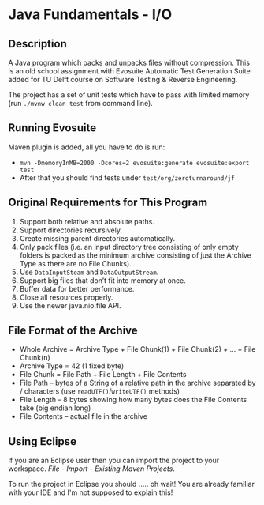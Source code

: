 Java Fundamentals - I/O 
===========

Description
----------

A Java program which packs and unpacks files without compression. This is an old school assignment with Evosuite Automatic Test Generation Suite added for TU Delft course on Software Testing & Reverse Engineering.

The project has a set of unit tests which have to pass with limited memory (run `./mvnw clean test` from command line).

Running Evosuite
----------
Maven plugin is added, all you have to do is run:  
* `mvn -DmemoryInMB=2000 -Dcores=2 evosuite:generate evosuite:export  test`  
* After that you should find tests under `test/org/zeroturnaround/jf`

Original Requirements for This Program
----------

1. Support both relative and absolute paths.
2. Support directories recursively.
3. Create missing parent directories automatically.
4. Only pack files (i.e. an input directory tree consisting of only empty folders is packed as the minimum archive consisting of just the Archive Type as there are no File Chunks).
5. Use `DataInputSteam` and `DataOutputStream`.
6. Support big files that don’t fit into memory at once.
7. Buffer data for better performance.
8. Close all resources properly.
9. Use the newer java.nio.file API.

File Format of the Archive
----------

* Whole Archive = Archive Type + File Chunk(1) + File Chunk(2) + … + File Chunk(n)
* Archive Type = 42 (1 fixed byte)
* File Chunk = File Path + File Length + File Contents
* File Path – bytes of a String of a relative path in the archive separated by / characters (use `readUTF()`/`writeUTF()` methods)
* File Length – 8 bytes showing how many bytes does the File Contents take (big endian long)
* File Contents – actual file in the archive

Using Eclipse
-------------

If you are an Eclipse user then you can import the project to your workspace. *File* - *Import* - *Existing Maven Projects*.

To run the project in Eclipse you should ..... oh wait! You are already familiar with your IDE and I'm not supposed to explain this!